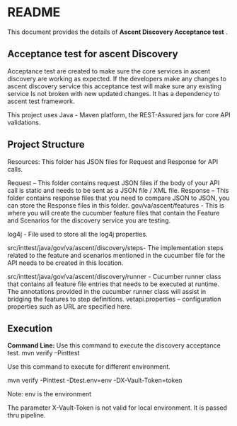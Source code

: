 # README #

This document provides the details of **Ascent Discovery Acceptance test** .

## Acceptance test for ascent Discovery ##
Acceptance test are created to make sure the core services in ascent discovery are working as expected. If the developers make any changes to ascent discovery service this acceptance test will make sure any existing service Is not broken with new updated changes. It has a dependency to ascent test framework. 

This project uses Java - Maven platform, the REST-Assured jars for core API validations.

## Project Structure ##

Resources: This folder has JSON files for Request and Response for API calls.

Request – This folder contains request JSON files if the body of your API call is static and needs to be sent as a JSON file / XML file.
Response – This folder contains response files that you need to compare JSON to JSON, you can store the Response files in this folder.
gov/va/ascent/features - This is where you will create the cucumber feature files that contain the Feature and Scenarios for the discovery service you are testing.

log4j - File used to store all the log4j properties.

src/inttest/java/gov/va/ascent/discovery/steps- The implementation steps related to the feature and scenarios mentioned in the cucumber file for the API needs to be created in this location.

src/inttest/java/gov/va/ascent/discovery/runner - Cucumber runner class that contains all feature file entries that needs to be executed at runtime. The annotations provided in the cucumber runner class will assist in bridging the features to step definitions.
vetapi.properties – configuration properties such as URL are specified here.

## Execution ##
**Command Line:** Use this command to execute the discovery acceptance test. mvn verify –Pinttest 

Use this command to execute for different environment.

mvn verify -Pinttest -Dtest.env=env -DX-Vault-Token=token

Note: env is the environment 

The parameter X-Vault-Token is not valid for local environment. It is passed thru pipeline. 
